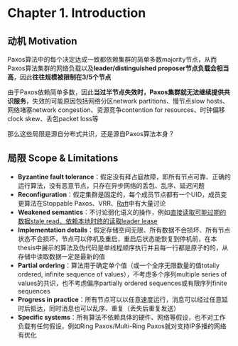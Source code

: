 # Chapter 1. Introduction

## 动机 Motivation

Paxos算法中的每个决定达成一致都依赖集群的简单多数majority节点，从而Paxos算法集群的网络负载以及**leader/distinguished proposer节点负载会相当高**，因此**往往规模被限制在3/5个节点**

由于Paxos依赖简单多数，因此**当过半节点失效时，Paxos集群就无法继续提供共识服务**，失效的可能原因包括网络分区network partitions、慢节点slow hosts、网络堵塞network congestion、资源竞争contention for resources、时钟偏移clock skew、丢包packet loss等

那么这些局限是源自分布式共识，还是源自Paxos算法本身？

## 局限 Scope & Limitations

- **Byzantine fault tolerance**：假定没有拜占庭故障，即所有节点可靠、正确的运行算法，没有恶意节点，只存在异步网络的丢包、乱序、延迟问题
- **Reconfiguration**：假定集群是固定的，每个成员节点都有一个UID，成员变更算法在Stoppable Paxos、VRR、[Raft](https://github.com/JasonYuchen/notes/blob/master/raft/04.Cluster_Membership_Change.md#chapter-4-cluster-membership-changes)中有大量讨论
- **Weakened semantics**：不讨论弱化语义的操作，例如[直接读取可能过期的数据stale read、依赖本地时终的读取leader lease](https://github.com/JasonYuchen/notes/blob/master/raft/06.Client_Interaction.md#%E6%9B%B4%E6%9C%89%E6%95%88%E7%9A%84%E5%A4%84%E7%90%86%E5%8F%AA%E8%AF%BB%E8%AF%B7%E6%B1%82-processing-read-only-queries-more-efficiently)
- **Implementation details**：假定存储空间无限、所有数据不会损坏、所有节点状态不会损坏，节点可以停机及重启，重启后状态能恢复到停机前，在本thesis中展示的算法及伪代码是单线程顺序执行并且每一行都是原子的的，从存储中读取数据一定是最新的值
- **Partial ordering**：算法用于确定单个值（或一个全序无限数量的值totally ordered, infinite sequence of values），不考虑多个序列multiple series of values的共识，也不考虑偏序partially ordered sequences或有限序列finite sequences
- **Progress in practice**：所有节点可以以任意速度运行，消息可以经过任意延时后抵达，同时消息也可以乱序、重复（丢失后重复发送）
- **Specific systems**：所有算法不依赖具体的硬件、网络等假设，也不对工作负载有任何假设，例如Ring Paxos/Multi-Ring Paxos就对支持IP多播的网络有优化
